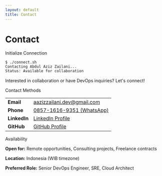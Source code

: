 ```yaml
---
layout: default
title: Contact
---
```


# Contact

<div class="accordion-section">
  <div class="accordion-header" data-accordion="connect">
    <div class="accordion-title">
      <i class="fas fa-terminal"></i>
      <span>Initialize Connection</span>
    </div>
    <i class="fas fa-chevron-down accordion-icon"></i>
  </div>
  <div class="accordion-content">
    <pre><code>$ ./connect.sh
Contacting Abdul Aziz Zailani...
Status: Available for collaboration</code></pre>
    <p style="margin-top: 15px;"><i class="fas fa-comment"></i> Interested in collaboration or have DevOps inquiries? Let's connect!</p>
  </div>
</div>

<div class="accordion-section">
  <div class="accordion-header" data-accordion="contacts">
    <div class="accordion-title">
      <i class="fas fa-address-book"></i>
      <span>Contact Methods</span>
    </div>
    <i class="fas fa-chevron-down accordion-icon"></i>
  </div>
  <div class="accordion-content">
    <div class="contact-table">
      <table>
        <tbody>
          <tr>
            <td><i class="fas fa-envelope"></i> <strong>Email</strong></td>
            <td><a href="mailto:aazizzailani.dev@gmail.com"><i class="far fa-envelope"></i> aazizzailani.dev@gmail.com</a></td>
          </tr>
          <tr>
            <td><i class="fas fa-phone"></i> <strong>Phone</strong></td>
            <td><a href="https://wa.me/6285716169351"><i class="fab fa-whatsapp"></i> 0857-1616-9351 (WhatsApp)</a></td>
          </tr>
          <tr>
            <td><i class="fab fa-linkedin"></i> <strong>LinkedIn</strong></td>
            <td><a href="https://linkedin.com/in/aazizzailani" target="_blank"><i class="fab fa-linkedin"></i> LinkedIn Profile</a></td>
          </tr>
          <tr>
            <td><i class="fab fa-github"></i> <strong>GitHub</strong></td>
            <td><a href="https://github.com/azizzailani" target="_blank"><i class="fab fa-github"></i> GitHub Profile</a></td>
          </tr>
        </tbody>
      </table>
    </div>
  </div>
</div>

<div class="accordion-section">
  <div class="accordion-header" data-accordion="availability">
    <div class="accordion-title">
      <i class="fas fa-calendar-check"></i>
      <span>Availability</span>
    </div>
    <i class="fas fa-chevron-down accordion-icon"></i>
  </div>
  <div class="accordion-content">
    <p><i class="fas fa-clock"></i> <strong>Open for:</strong> Remote opportunities, Consulting projects, Freelance contracts</p>
    <p><i class="fas fa-globe"></i> <strong>Location:</strong> Indonesia (WIB timezone)</p>
    <p><i class="fas fa-briefcase"></i> <strong>Preferred Role:</strong> Senior DevOps Engineer, SRE, Cloud Architect</p>
  </div>
</div>

